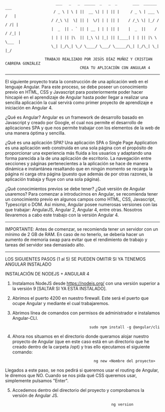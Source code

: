                            ___   _   _  _____  _   _  _       ___  ______        ___
                          / _ \ | \ | ||  __ \| | | || |     / _ \ | ___ \      /   |
                         / /_\ \|  \| || |  \/| | | || |    / /_\ \| |_/ /     / /| |
                         |  _  || . ` || | __ | | | || |    |  _  ||    /     / /_| |
                         | | | || |\  || |_\ \| |_| || |____| | | || |\ \     \___  |
                         \_| |_/\_| \_/ \____/ \___/ \_____/\_| |_/\_| \_|        |_/

                      TRABAJO REALIZADO POR JESÚS DÍAZ MUÑOZ Y CRISTIAN CABRERA GONZÁLEZ
                                      CREA TU APLICACIÓN CON ANGULAR 4

-----------------------------------------------------------------------------------------------------------


El siguiente proyecto trata la construcción de una aplicación web en el lenguaje Angular.
Para este proceso, se debe poseer un conocimiento previo en HTML, CSS y Javascript para
posteriormente poder hacer hincapié en el aprendizaje de Angular hasta poder llegar a
realizar una sencilla aplicación la cual servirá como primer proyecto de aprendizaje e iniciación en Angular 4.

¿Qué es Angular?
Angular es un framework de desarrollo basado en Javascript y creado por Google, el cual nos permite
el desarrollo de aplicaciones SPA y que nos permite trabajar con los elementos de la web de una manera óptima y sencilla.

¿Qué es una aplicación SPA?
Una aplicación SPA o Single Page Application es una aplicación web construida en una sola página
con el propósito de proporcionar una experiencia más fluida a los usuarios y adaptando una forma
parecida a la de una aplicación de escritorio. La navegación entre secciones y páginas pertenecientes
a la aplicación se hace de manera dinámica e instantánea resaltando que en ningún momento se recarga la
página ni carga otra página (puesto que además de por otras razones, la aplicación trabaja y fluye con una sola página).

¿Qué conocimientos previos se debe tener? ¿Qué versión de Angular usaremos?
Para comenzar a introducirnos en Angular, se recomienda tener un conocimiento previo en algunos campos como HTML, CSS,
Javascript, Typescript o DOM. Así mismo, Angular posee numerosas versiones con las que trabajar: AngularJS, Angular 2,
Angular 4, entre otras. Nosotros llevaremos a cabo este trabajo con la versión Angular 4.


-----------------------------------------------------------------------------------------------------------

IMPORTANTE: Antes de comenzar, se recomienda tener un servidor con un mínimo de 2 GB de RAM.
En caso de no tenerlo, se debería hacer un aumento de memoria swap para evitar que el rendimiento
de trabajo y tareas del servidor sea demasiado alto.

-----------------------------------------------------------------------------------------------------------
LOS SIGUIENTES PASOS (1 al 5) SE PUEDEN OMITIR SI YA TENEMOS ANGULAR INSTALADO

INSTALACIÓN DE NODEJS + ANGULAR 4


1. Instalamos NodeJS desde https://nodejs.org/ con una versión superior a la versión 9 [SALTAR SI YA ESTÁ INSTALADO].


2. Abrimos el puerto 4200 en nuestro firewall. Este será el puerto que ocupe Angular y mediante el cual trabajaremos.


3. Abrimos línea de comandos con permisos de administrador e instalamos Angular-CLI.

                                          sudo npm install -g @angular/cli


4. Ahora nos situamos en el directorio donde queramos alojar nuestro proyecto de Angular (que en este caso está en un
directorio que he creado dentro de la carpeta /opt) y tras ello ejecutamos el siguiente comando:

                                            ng new <Nombre del proyecto>

Llegados a este paso, se nos pedirá si queremos usar el routing de Angular, le diremos que NO. Cuando se nos pida qué
CSS queremos usar, simplemente pulsamos "Enter".


5. Accedemos dentro del directorio del proyecto y comprobamos la versión de Angular JS.

                                                    ng version
